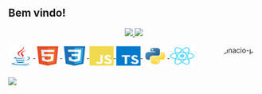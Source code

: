 ## Bem vindo!
<div align="center">
  <a href="https://github.com/inaciozacko">
  <img height="180em" src="https://github-readme-stats.vercel.app/api?username=inaciozacko&show_icons=true&theme=dracula&include_all_commits=true&count_private=true"/>
  <img height="180em" src="https://github-readme-stats.vercel.app/api/top-langs/?username=inaciozacko&layout=compact&langs_count=7&theme=dracula"/>
</div>
<div style="display: inline_block"><br>
  <img align="center" alt="Inacio-Java" height="40" width="50" src="https://raw.githubusercontent.com/devicons/devicon/master/icons/java/java-original.svg">
  <img align="center" alt="Inacio-HTML" height="40" width="50" src="https://raw.githubusercontent.com/devicons/devicon/master/icons/html5/html5-original.svg">
  <img align="center" alt="Inacio-CSS" height="40" width="50" src="https://raw.githubusercontent.com/devicons/devicon/master/icons/css3/css3-original.svg">
  <img align="center" alt="Inacio-Js" height="40" width="50" src="https://raw.githubusercontent.com/devicons/devicon/master/icons/javascript/javascript-plain.svg">
  <img align="center" alt="Inacio-Ts" height="40" width="50" src="https://raw.githubusercontent.com/devicons/devicon/master/icons/typescript/typescript-plain.svg">
  <img align="center" alt="Inacio-Python" height="40" width="50" src="https://raw.githubusercontent.com/devicons/devicon/master/icons/python/python-original.svg">
  <img align="center" alt="Inacio-React" height="40" width="50" src="https://raw.githubusercontent.com/devicons/devicon/master/icons/react/react-original.svg">
  <a href="https://mail.google.com/mail/u/0/#inbox?compose=CllgCHrfSnJxbpbJTLVWmTQvjmQNxfMJskvQNSsWHHnTZXZXSzzLKgnClcVkfDfVVQCdRBGtjVq"><img align="right" alt="Inacio-pic" height="100" style="border-radius:50px;" src="https://lh3.googleusercontent.com/ogw/AOh-ky3-PG5oVXXXF88FHchsLLmkgoAHhxgZmmNl7mASdQ=s300-c-mo"></a>
</div>
  
  ###
 
<div> 
  <a href="https://instagram.com/inaciovitkoski" target="_blank"><img src="https://img.shields.io/badge/-Instagram-%23E4405F?style=for-the-badge&logo=instagram&logoColor=white" target="_blank"></a>
</div>
